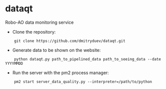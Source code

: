 # dataqt
Robo-AO data monitoring service

- Clone the repository:

```
	git clone https://github.com/dmitryduev/dataqt.git
```

- Generate data to be shown on the website:

```
	python dataqt.py path_to_pipelined_data path_to_seeing_data --date YYYYMMDD
```

- Run the server with the pm2 process manager:

```
	pm2 start server_data_quality.py --interpreter=/path/to/python
```

